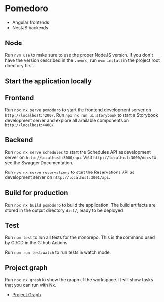 # Pomedoro

- Angular frontends
- NestJS backends

## Node

Run `nvm use` to make sure to use the proper NodeJS version. 
If you don't have the version described in the `.nvmrc`, run `nvm install` in the project root directory first.

## Start the application locally

## Frontend

Run `npx nx serve pomodoro` to start the frontend development server on `http://localhost:4200/`.
Run `npx nx run ui:storybook` to start a Storybook development server and explore all available components on `http://localhost:4400/`

## Backend

Run `npx nx serve schedules` to start the Schedules API as development server on `http://localhost:3000/api`.
Visit `http://localhost:3000/docs` to see the Swagger Documentation.

Run `npx nx serve reservations` to start the Reservations API as development server on `http://localhost:3001/api`.

## Build for production

Run `npx nx build pomodoro` to build the application. The build artifacts are stored in the output directory `dist/`, ready to be deployed.


## Test

Run `npm test` to run all tests for the monorepo. 
This is the command used by CI/CD in the Github Actions.

Run `npm run test:watch` to run tests in watch mode.

## Project graph

Run `npx nx graph` to show the graph of the workspace.
It will show tasks that you can run with Nx.

-   [Project Graph](https://nx.dev/core-features/explore-graph)

